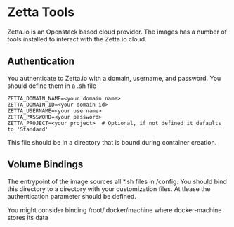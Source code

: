 # Zetta Tools

Zetta.io is an Openstack based cloud provider. The images has a number of tools installed to interact with the 
Zetta.io cloud. 

## Authentication

You authenticate to Zetta.io with a domain, username, and password. You should define them in a .sh file
```
ZETTA_DOMAIN_NAME=<your domain name>
ZETTA_DOMAIN_ID=<your domain id>
ZETTA_USERNAME=<your username>
ZETTA_PASSWORD=<your password>
ZETTA_PROJECT=<your project>  # Optional, if not defined it defaults to 'Standard'
```

This file should be in a directory that is bound during container creation.

## Volume Bindings

The entrypoint of the image sources all *.sh files in /config. You should bind this directory to a directory with your customization files. At tlease the authentication parameter should be defined.

You might consider binding /root/.docker/machine where docker-machine stores its data
